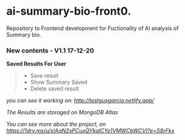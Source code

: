 # ai-summary-bio-front0.
Repository to Frontend development for Fuctionality of AI analysis of Summary bio. 

### New contents - V1.1 17-12-20
**Saved Results For User**

> - Save result 
> - Show Summary Saved
> - Delete saved result

_you can see it working on: http://testgusgarcia.netlify.app/_

_The Results are storaged on MongoDB Atlas_

_You can see more about the project, on https://1drv.ms/u/s!AqN2sPCuxQYkaICYe1VMWCbWCVI?e=S8rFkx_


